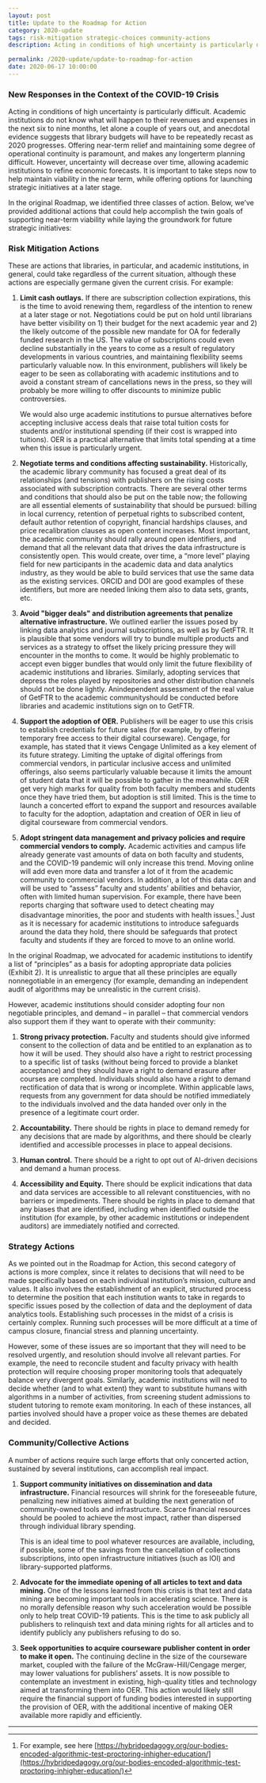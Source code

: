 ```yaml
---
layout: post
title: Update to the Roadmap for Action
category: 2020-update
tags: risk-mitigation strategic-choices community-actions
description: Acting in conditions of high uncertainty is particularly difficult. These are actions that libraries, in particular, and academic institutions, in general, could take regardless of the current situation.

permalink: /2020-update/update-to-roadmap-for-action
date: 2020-06-17 10:00:00
---
```


### New Responses in the Context of the COVID-19 Crisis

Acting in conditions of high uncertainty is particularly difficult. Academic institutions do not know what will happen to their revenues and expenses in the next six to nine months, let alone a couple of years out, and anecdotal evidence suggests that library budgets will have to be repeatedly recast as 2020 progresses. Offering near-term relief and maintaining some degree of operational continuity is paramount, and makes any longerterm planning difficult. However, uncertainty will decrease over time, allowing academic institutions to refine economic forecasts. It is important to take steps now to help maintain viability in the near term, while offering options for launching strategic initiatives at a later stage.

In the original Roadmap, we identified three classes of action. Below, we’ve provided additional actions that could help accomplish the twin goals of supporting near-term viability while laying the groundwork for future strategic initiatives:

### Risk Mitigation Actions

These are actions that libraries, in particular, and academic institutions, in general, could take regardless of the current situation, although these actions are especially germane given the current crisis. For example:

1. **Limit cash outlays.** If there are subscription collection expirations, this is the time to avoid renewing them, regardless of the intention to renew at a later stage or not. Negotiations could be put on hold until librarians have better visibility on 1) their budget for the next academic year and 2) the likely outcome of the possible new mandate for OA for federally funded research in the US. The value of subscriptions could even decline substantially in the years to come as a result of regulatory developments in various countries, and maintaining flexibility seems particularly valuable now. In this environment, publishers will likely be eager to be seen as collaborating with academic institutions and to avoid a constant stream of cancellations news in the press, so they will probably be more willing to offer discounts to minimize public controversies.  

   We would also urge academic institutions to pursue alternatives before accepting inclusive access deals that raise total tuition costs for students and/or institutional spending (if their cost is wrapped into tuitions). OER is a practical alternative that limits total spending at a time when this issue is particularly urgent.

2. **Negotiate terms and conditions affecting sustainability.** Historically, the academic library community has focused a great deal of its relationships (and tensions) with publishers on the rising costs associated with subscription contracts. There are several other terms and conditions that should also be put on the table now; the following are all essential elements of sustainability that should be pursued: billing in local currency, retention of perpetual rights to subscribed content, default author retention of copyright, financial hardships clauses, and price recalibration clauses as open content increases. Most important, the academic community should rally around open identifiers, and demand that all the relevant data that drives the data infrastructure is consistently open. This would create, over time, a “more level” playing field for new participants in the academic data and data analytics industry, as they would be able to build services that use the same data as the existing services. ORCID and DOI are good examples of these identifiers, but more are needed linking them also to data sets, grants, etc.

3.  **Avoid "bigger deals" and distribution agreements that penalize alternative
infrastructure.** We outlined earlier the issues posed by linking data analytics and journal subscriptions, as well as by GetFTR. It is plausible that some vendors will try to bundle multiple products and services as a strategy to offset the likely pricing pressure they will encounter in the months to come. It would be highly problematic to accept even bigger bundles that would only limit the future flexibility of academic institutions and libraries. Similarly, adopting services that depress the roles played by repositories and other distribution channels should not be done lightly. Anindependent assessment of the real value of GetFTR to the academic communityshould be conducted before libraries and academic institutions sign on to GetFTR.

4. **Support the adoption of OER.** Publishers will be eager to use this crisis to establish credentials for future sales (for example, by offering temporary free access to their digital courseware). Cengage, for example, has stated that it views Cengage Unlimited as a key element of its future strategy. Limiting the uptake of digital offerings from commercial vendors, in particular inclusive access and unlimited offerings, also seems particularly valuable because it limits the amount of student data that it will be possible to gather in the meanwhile. OER get very high marks for quality from both faculty members and students once they have tried them, but adoption is still limited. This is the time to launch a concerted effort to expand the support and resources available to faculty for the adoption, adaptation and creation of OER in lieu of digital courseware from commercial vendors.

5. **Adopt stringent data management and privacy policies and require commercial vendors to comply.** Academic activities and campus life already generate vast amounts of data on both faculty and students, and the COVID-19 pandemic will only increase this trend. Moving online will add even more data and transfer a lot of it from the academic community to commercial vendors. In addition, a lot of this data can and will be used to “assess” faculty and students’ abilities and behavior, often with limited human supervision. For example, there have been reports charging that software used to detect cheating may disadvantage minorities, the poor and students with health issues.[^12] Just as it is necessary for academic institutions to introduce safeguards around the data they hold, there should be safeguards that protect faculty and students if they are forced to move to an online world.

In the original Roadmap, we advocated for academic institutions to identify a list of “principles” as a basis for adopting appropriate data policies (Exhibit 2). It is unrealistic to argue that all these principles are equally nonnegotiable in an emergency (for example, demanding an independent audit of algorithms may be unrealistic in the current crisis).

However, academic institutions should consider adopting four non negotiable principles, and demand – in parallel – that commercial vendors also support them if they want to operate with their community:

1. **Strong privacy protection.** Faculty and students should give informed consent to the collection of data and be entitled to an explanation as to how it will be used. They should also have a right to restrict processing to a specific list of tasks (without being forced to provide a blanket acceptance) and they should have a right to demand erasure after courses are completed. Individuals should also have a right to demand rectification of data that is wrong or incomplete. Within applicable laws, requests from any government for data should be notified immediately to the individuals involved and the data handed over only in the presence of a legitimate court order.

2. **Accountability.** There should be rights in place to demand remedy for any decisions that are made by algorithms, and there should be clearly identified and accessible processes in place to appeal decisions.

3. **Human control.** There should be a right to opt out of AI-driven decisions and demand a human process.

4. **Accessibility and Equity.** There should be explicit indications that data and data services are accessible to all relevant constituencies, with no barriers or impediments. There should be rights in place to demand that any biases that are identified, including when identified outside the institution (for example, by other academic institutions or independent auditors) are immediately notified and corrected.

### Strategy Actions

As we pointed out in the Roadmap for Action, this second category of actions is more complex, since it relates to decisions that will need to be made specifically based on each individual institution’s mission, culture and values. It also involves the establishment of an explicit, structured process to determine the position that each institution wants to take in regards to specific issues posed by the collection of data and the deployment of data analytics tools. Establishing such processes in the midst of a crisis is certainly complex. Running such processes will be more difficult at a time of campus closure, financial stress and planning uncertainty.

However, some of these issues are so important that they will need to be resolved urgently, and resolution should involve all relevant parties. For example, the need to reconcile student and faculty privacy with health protection will require choosing proper monitoring tools that adequately balance very divergent goals. Similarly, academic institutions will need to decide whether (and to what extent) they want to substitute humans with algorithms in a number of activities, from screening student admissions to student tutoring to remote exam monitoring. In each of these instances, all parties involved should have a proper voice as these themes are debated and decided.

### Community/Collective Actions

A number of actions require such large efforts that only concerted action, sustained by several institutions, can accomplish real impact.

1. **Support community initiatives on dissemination and data infrastructure.** Financial resources will shrink for the foreseeable future, penalizing new initiatives aimed at building the next generation of community-owned tools and infrastructure. Scarce financial resources should be pooled to achieve the most impact, rather than dispersed through individual library spending.  

   This is an ideal time to pool whatever resources are available, including, if possible, some of the savings from the cancellation of collections subscriptions, into open infrastructure initiatives (such as IOI) and library-supported platforms.

2. **Advocate for the immediate opening of all articles to text and data mining.** One of the lessons learned from this crisis is that text and data mining are becoming important tools in accelerating science. There is no morally defensible reason why such acceleration would be possible only to help treat COVID-19 patients. This is the time to ask publicly all publishers to relinquish text and data mining rights for all articles and to identify publicly any publishers refusing to do so.

3. **Seek opportunities to acquire courseware publisher content in order to make it
open.** The continuing decline in the size of the courseware market, coupled with the failure of the McGraw-Hill/Cengage merger, may lower valuations for publishers’ assets. It is now possible to contemplate an investment in existing, high-quality titles and technology aimed at transforming them into OER. This action would likely still require the financial support of funding bodies interested in supporting the provision of OER, with the additional incentive of making OER available more rapidly and efficiently.



***

[^12]:  For example, see here [https://hybridpedagogy.org/our-bodies-encoded-algorithmic-test-proctoring-inhigher-education/](https://hybridpedagogy.org/our-bodies-encoded-algorithmic-test-proctoring-inhigher-education/)
